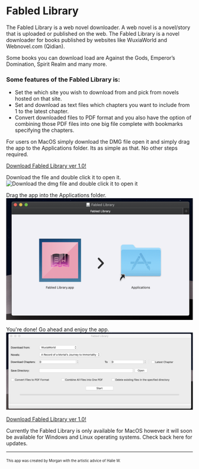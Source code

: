 # Fabled Library

The Fabled Library is a web novel downloader. A web novel is a novel/story that is uploaded or published on the web. The Fabled Library is a novel downloader for books published by websites like WuxiaWorld and Webnovel.com (Qidian).

Some books you can download load are Against the Gods, Emperor’s Domination, Spirit Realm and many more.

### Some features of the Fabled Library is: ###
* Set the which site you wish to download from and pick from novels hosted on that site.
* Set and download as text files which chapters you want to include from 1 to the latest chapter.
* Convert downloaded files to PDF format and you also have the option of combining those PDF files into one big file complete with bookmarks specifying the chapters.

For users on MacOS simply download the DMG file open it and simply drag the app to the Applications folder. Its as simple as that. No other steps required.

<a href="Source Code/dist/Fabled Library 1.0.zip" download>Download Fabled Library ver 1.0!</a>

Download the file and double click it to open it.
![Download the dmg file and double click it to open it](/Images/1.png.cloud)

Drag the app into the Applications folder.
![Drag and drop](Images/2.png)

You're done! Go ahead and enjoy the app.
![Enjoy](Images/3.png)

<a href="Source Code/dist/Fabled Library 1.0.zip" download>Download Fabled Library ver 1.0!</a>

Currently the Fabled Library is only available for MacOS however it will soon be available for Windows and Linux operating systems. Check back here for updates.


-----------------------------------------------------------
<sub><sup>This app was created by Morgan with the artistic advice of Halie W.</sup></sub>
